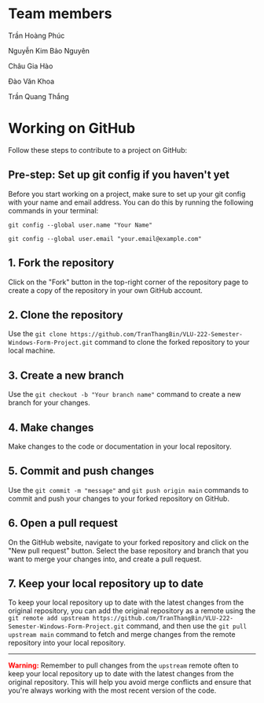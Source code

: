 # Team members

Trần Hoàng Phúc

Nguyễn Kim Bảo Nguyên

Châu Gia Hào

Đào Văn Khoa

Trần Quang Thắng

# Working on GitHub

Follow these steps to contribute to a project on GitHub:

## Pre-step: Set up git config if you haven't yet

Before you start working on a project, make sure to set up your git config with your name and email address. You can do this by running the following commands in your terminal:

`git config --global user.name "Your Name"`

`git config --global user.email "your.email@example.com"`

## 1. Fork the repository

Click on the "Fork" button in the top-right corner of the repository page to create a copy of the repository in your own GitHub account.

## 2. Clone the repository

Use the `git clone https://github.com/TranThangBin/VLU-222-Semester-Windows-Form-Project.git` command to clone the forked repository to your local machine.

## 3. Create a new branch

Use the `git checkout -b "Your branch name"` command to create a new branch for your changes.

## 4. Make changes

Make changes to the code or documentation in your local repository.

## 5. Commit and push changes

Use the `git commit -m "message"` and `git push origin main` commands to commit and push your changes to your forked repository on GitHub.

## 6. Open a pull request

On the GitHub website, navigate to your forked repository and click on the "New pull request" button. Select the base repository and branch that you want to merge your changes into, and create a pull request.

## 7. Keep your local repository up to date

To keep your local repository up to date with the latest changes from the original repository, you can add the original repository as a remote using the `git remote add upstream https://github.com/TranThangBin/VLU-222-Semester-Windows-Form-Project.git` command, and then use the `git pull upstream main` command to fetch and merge changes from the remote repository into your local repository.

---

<span style="color: red">**Warning:**</span> Remember to pull changes from the `upstream` remote often to keep your local repository up to date with the latest changes from the original repository. This will help you avoid merge conflicts and ensure that you're always working with the most recent version of the code.
